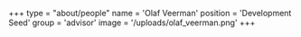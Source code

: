 +++
type = "about/people"
name = 'Olaf Veerman'
position = 'Development Seed'
group = 'advisor'
image = '/uploads/olaf_veerman.png'
+++
